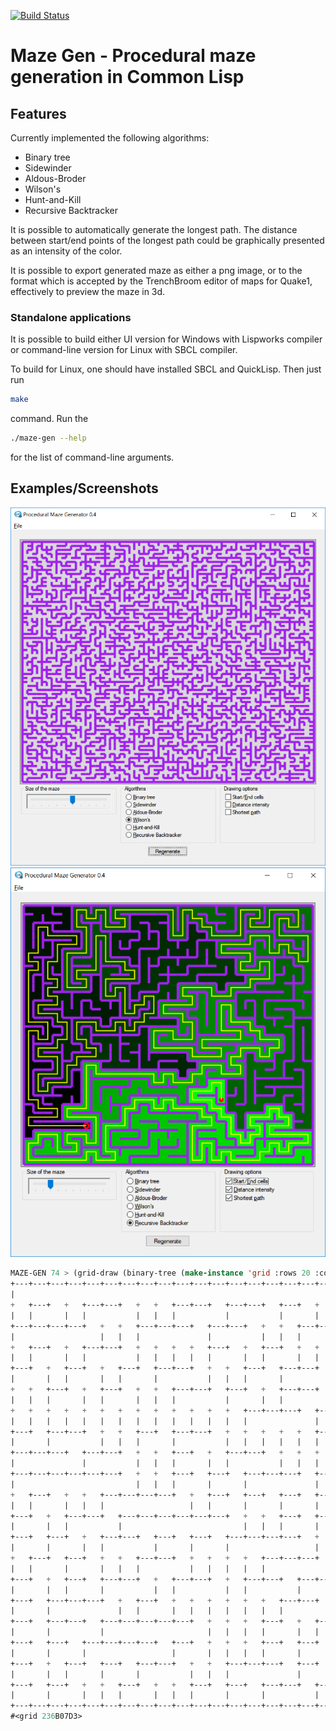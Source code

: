 [![Build Status](https://travis-ci.org/fourier/maze-gen.svg?branch=master)](https://travis-ci.org/fourier/maze-gen)
# Maze Gen - Procedural maze generation in Common Lisp
## Features
Currently implemented the following algorithms:
- Binary tree
- Sidewinder
- Aldous-Broder
- Wilson's
- Hunt-and-Kill
- Recursive Backtracker

It is possible to automatically generate the longest path. The distance
between start/end points of the longest path could be graphically presented
as an intensity of the color.

It is possible to export generated maze as either a png image, or to the
format which is accepted by the TrenchBroom editor of maps for Quake1, 
effectively to preview the maze in 3d.

### Standalone applications
It is possible to build either UI version for Windows with Lispworks compiler or command-line version for Linux with SBCL compiler.

To build for Linux, one should have installed SBCL and QuickLisp. Then just run
```sh
make
```
command.
Run the
```sh
./maze-gen --help
```
for the list of command-line arguments.

## Examples/Screenshots

![example1](https://github.com/fourier/maze-gen/raw/screenshots/screenshot1.png "Example 1")
![example2](https://github.com/fourier/maze-gen/raw/screenshots/screenshot2.png "Example 2")

```lisp
MAZE-GEN 74 > (grid-draw (binary-tree (make-instance 'grid :rows 20 :cols 20)))
+---+---+---+---+---+---+---+---+---+---+---+---+---+---+---+---+---+---+---+---+
|                                                                               |
+   +---+   +   +---+---+   +   +   +---+---+   +---+---+   +---+   +   +   +   +
|   |       |   |           |   |   |           |           |       |   |   |   |
+---+---+---+---+   +   +   +---+---+---+   +---+---+   +   +   +---+---+   +   +
|                   |   |   |               |           |   |   |           |   |
+   +---+   +   +---+---+   +   +   +   +   +---+   +   +---+   +   +   +---+   +
|   |       |   |           |   |   |   |   |       |   |       |   |   |       |
+---+   +   +---+   +   +---+   +---+---+   +   +   +---+   +---+---+   +   +   +
|       |   |       |   |       |           |   |   |       |           |   |   |
+   +   +---+   +   +---+   +   +   +---+---+   +---+   +   +---+---+   +   +   +
|   |   |       |   |       |   |   |           |       |   |           |   |   |
+   +   +   +   +   +   +   +   +   +   +   +   +   +---+---+---+   +---+---+   +
|   |   |   |   |   |   |   |   |   |   |   |   |   |               |           |
+---+   +---+---+   +   +   +---+   +---+---+   +   +   +   +   +   +---+---+   +
|       |           |   |   |       |           |   |   |   |   |   |           |
+---+---+---+   +---+---+   +   +   +---+   +   +---+---+   +   +   +   +   +   +
|               |           |   |   |       |   |           |   |   |   |   |   |
+---+---+---+---+---+---+   +   +   +---+   +---+   +---+---+---+   +---+   +   +
|                           |   |   |       |       |               |       |   |
+   +---+   +   +   +---+---+---+---+   +   +---+   +---+   +---+   +---+   +   +
|   |       |   |   |                   |   |       |       |       |       |   |
+---+   +   +---+---+   +---+---+---+---+---+---+   +   +   +---+   +---+   +   +
|       |   |           |                           |   |   |       |       |   |
+---+   +---+   +   +---+---+   +---+   +---+   +---+---+---+---+   +   +---+   +
|       |       |   |           |       |       |                   |   |       |
+   +---+   +---+   +   +   +---+---+   +   +   +   +   +---+---+---+   +   +   +
|   |       |       |   |   |           |   |   |   |   |               |   |   |
+---+   +   +---+   +---+---+   +   +---+---+   +   +---+---+   +---+---+---+   +
|       |   |       |           |   |           |   |           |               |
+---+   +---+---+---+   +   +---+   +   +   +   +   +   +   +---+---+   +   +   +
|       |               |   |       |   |   |   |   |   |   |           |   |   |
+---+   +---+---+   +---+---+---+---+---+   +   +   +   +---+   +   +---+---+   +
|       |           |                       |   |   |   |       |   |           |
+---+   +---+   +---+---+---+---+   +---+   +   +   +   +---+   +---+   +---+   +
|       |       |                   |       |   |   |   |       |       |       |
+---+   +   +---+   +---+   +---+---+   +   +   +---+---+---+   +---+   +   +   +
|       |   |       |       |           |   |   |               |       |   |   |
+---+   +---+   +   +   +---+   +   +   +---+   +---+   +---+---+   +---+---+   +
|       |       |   |   |       |   |   |       |       |           |           |
+---+---+---+---+---+---+---+---+---+---+---+---+---+---+---+---+---+---+---+---+
#<grid 236B07D3>
```
